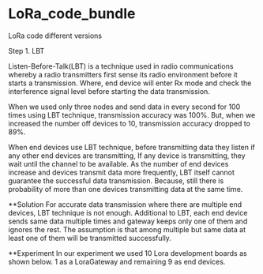 # LoRa_code_bundle
LoRa code different versions



Step 1. LBT

Listen-Before-Talk(LBT) is a technique used in radio communications whereby a radio transmitters first sense its radio environment before it starts a transmission. Where, end device will enter Rx mode and check the interference signal level before starting the data transmission.

When we used only three nodes and send data in every second for 100 times using LBT technique, transmission accuracy was 100%. But, when we increased the number off devices to 10, transmission accuracy dropped to 89%. 

When end devices use LBT technique, before transmitting data they listen if any other end devices are transmitting, If any device is transmitting, they wait until the channel to be available. As the number of end devices increase and devices transmit data more frequently, LBT itself cannot guarantee the successful data transmission. Because, still there is probability of more than one devices transmitting data at the same time. 

**Solution
For accurate data transmission where there are multiple end devices, LBT technique is not enough. Additional to LBT, each end device sends same data multiple times and gateway keeps only one of them and ignores the rest. The assumption is that among multiple but same data at least one of them will be transmitted successfully.

**Experiment
In our experiment we used 10 Lora development boards as shown below. 1 as a LoraGateway and remaining 9 as end devices. 
